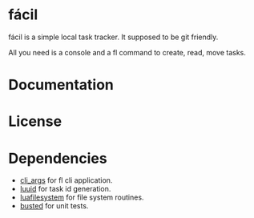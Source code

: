 # fácil

fácil is a simple local task tracker. It supposed to be git friendly.

All you need is a console and a fl command to create, read, move tasks.

# Documentation

# License

# Dependencies

* [cli_args](https://github.com/amireh/lua_cliargs) for fl cli application.
* [luuid](http://www.tecgraf.puc-rio.br/~lhf/ftp/lua/#luuid) for task id generation.
* [luafilesystem](http://keplerproject.github.io/luafilesystem/) for file system routines.
* [busted](http://olivinelabs.com/busted/) for unit tests.
